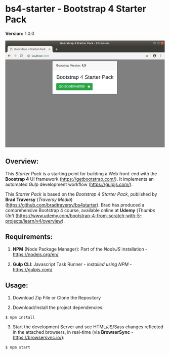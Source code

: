 # **bs4-starter** - Bootstrap 4 Starter Pack

**Version:** 1.0.0

![Starter Page](bs4-starter.png)

## Overview:
This *Starter Pack* is a starting point for building a Web front-end with the **Boostrap 4** UI framework (https://getbootstrap.com/). It implements an automated *Gulp* development workflow (https://gulpjs.com/).

This *Starter Pack* is based on the *Bootstrap 4 Starter Pack*, published by **Brad Traversy** (*Traversy Media*) (https://github.com/bradtraversy/bs4starter). Brad has produced a comprehensive Bootstrap 4 course, available online at **Udemy** (*Thumbs Up!*) (https://www.udemy.com/bootstrap-4-from-scratch-with-5-projects/learn/v4/overview).

## Requirements:

1. **NPM** (Node Package Manager): Part of the *NodeJS* installation - https://nodejs.org/en/

2. **Gulp CLI**: Javascript Task Runner - *installed using NPM* - https://gulpjs.com/

## Usage:

1. Download Zip File or Clone the Repository

2. Download/Install the project dependencies:
```
$ npm install
```

3. Start the development Server and see HTML/JS/Sass changes reflected in the attached browsers, in real-time (via **BrowserSync** - https://browsersync.io/):
```
$ npm start
```
